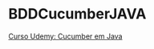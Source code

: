 # BDDCucumberJAVA
[Curso Udemy: Cucumber em Java](https://www.udemy.com/course/cucumber-java/?couponCode=ST12MT122624)
